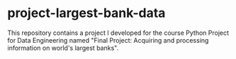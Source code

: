 # project-largest-bank-data
This repository contains a project I developed for the course Python Project for Data Engineering named "Final Project: Acquiring and processing information on world's largest banks". 
